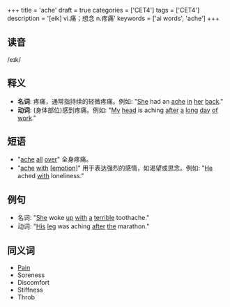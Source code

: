 +++
title = 'ache'
draft = true
categories = ['CET4']
tags = ['CET4']
description = '[eik] vi.痛；想念 n.疼痛'
keywords = ['ai words', 'ache']
+++

## 读音
/eɪk/

## 释义
- **名词**: 疼痛，通常指持续的轻微疼痛。例如: "[She](/post/she/) had an [ache](/post/ache/) [in](/post/in/) [her](/post/her/) [back](/post/back/)."
- **动词**: (身体部位)感到疼痛。例如: "[My](/post/my/) [head](/post/head/) is aching [after](/post/after/) [a](/post/a/) [long](/post/long/) [day](/post/day/) [of](/post/of/) [work](/post/work/)."

## 短语
- "[ache](/post/ache/) [all](/post/all/) [over](/post/over/)" 全身疼痛。
- "[ache](/post/ache/) [with](/post/with/) [[emotion](/post/emotion/)]" 用于表达强烈的感情，如渴望或思念。例如: "[He](/post/he/) ached [with](/post/with/) loneliness."

## 例句
- 名词: "[She](/post/she/) woke [up](/post/up/) [with](/post/with/) [a](/post/a/) [terrible](/post/terrible/) toothache."
- 动词: "[His](/post/his/) [leg](/post/leg/) was aching [after](/post/after/) [the](/post/the/) marathon."

## 同义词
- [Pain](/post/pain/)
- Soreness
- Discomfort
- Stiffness
- Throb
